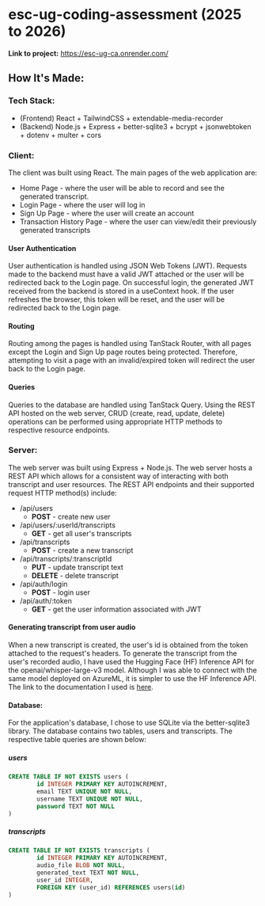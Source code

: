 # esc-ug-coding-assessment (2025 to 2026)

**Link to project:** https://esc-ug-ca.onrender.com/

## How It's Made:
### Tech Stack:
* (Frontend) React + TailwindCSS + extendable-media-recorder
* (Backend) Node.js + Express + better-sqlite3 + bcrypt + jsonwebtoken + dotenv + multer + cors

### Client:
The client was built using React. The main pages of the web application are: 
* Home Page - where the user will be able to record and see the generated transcript.
* Login Page - where the user will log in
* Sign Up Page - where the user will create an account
* Transaction History Page - where the user can view/edit their previously generated transcripts

#### User Authentication
User authentication is handled using JSON Web Tokens (JWT). Requests made to the backend must have a valid JWT attached or the user will be redirected back to the Login page. On successful login, the generated JWT received from the backend is stored in a useContext hook. If the user refreshes the browser, this token will be reset, and the user will be redirected back to the Login page. 

#### Routing
Routing among the pages is handled using TanStack Router, with all pages except the Login and Sign Up page routes being protected. Therefore, attempting to visit a page with an invalid/expired token will redirect the user back to the Login page. 

#### Queries
Queries to the database are handled using TanStack Query. Using the REST API hosted on the web server, CRUD (create, read, update, delete) operations can be performed using appropriate HTTP methods to respective resource endpoints. 

### Server:
The web server was built using Express + Node.js. The web server hosts a REST API which allows for a consistent way of interacting with both transcript and user resources. The REST API endpoints and their supported request HTTP method(s) include: 
* /api/users
  * **POST** - create new user
* /api/users/:userId/transcripts
  * **GET** - get all user's transcripts
* /api/transcripts
  * **POST** - create a new transcript
* /api/transcripts/:transcriptId
  * **PUT** - update transcript text 
  * **DELETE** - delete transcript
* /api/auth/login
  * **POST** - login user
* /api/auth/:token
  * **GET** - get the user information associated with JWT

#### Generating transcript from user audio
When a new transcript is created, the user's id is obtained from the token attached to the request's headers. To generate the transcript from the user's recorded audio, I have used the Hugging Face (HF) Inference API for the openai/whisper-large-v3 model. Although I was able to connect with the same model deployed on AzureML, it is simpler to use the HF Inference API. The link to the documentation I used is [here](https://huggingface.co/docs/inference-providers/tasks/automatic-speech-recognition#api-specification).


#### Database: 
For the application's database, I chose to use SQLite via the better-sqlite3 library. The database contains two tables, users and transcripts. The respective table queries are shown below: 

##### users  
```sql
CREATE TABLE IF NOT EXISTS users (
        id INTEGER PRIMARY KEY AUTOINCREMENT, 
        email TEXT UNIQUE NOT NULL, 
        username TEXT UNIQUE NOT NULL, 
        password TEXT NOT NULL
)
```

##### transcripts 
```sql
CREATE TABLE IF NOT EXISTS transcripts (
        id INTEGER PRIMARY KEY AUTOINCREMENT, 
        audio_file BLOB NOT NULL, 
        generated_text TEXT NOT NULL,
        user_id INTEGER,
        FOREIGN KEY (user_id) REFERENCES users(id)
)
```


